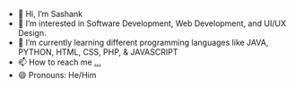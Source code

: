 - 👋 Hi, I’m Sashank
- 👀 I’m interested in Software Development, Web Development, and UI/UX Design.
- 🌱 I’m currently learning different programming languages like JAVA, PYTHON, HTML, CSS, PHP, & JAVASCRIPT
- 📫 How to reach me [...](https://www.linkedin.com/public-profile/settings?trk=d_flagship3_profile_self_view_public_profile)
- 😄 Pronouns: He/Him


<!---
Sashank4959/Sashank4959 is a ✨ special ✨ repository because its `README.md` (this file) appears on your GitHub profile.
You can click the Preview link to take a look at your changes.
--->

